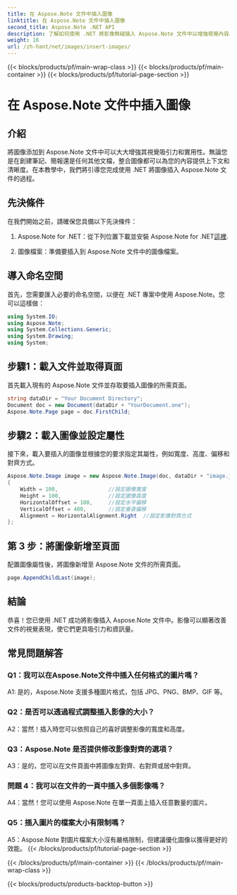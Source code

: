 ```yaml
---
title: 在 Aspose.Note 文件中插入圖像
linktitle: 在 Aspose.Note 文件中插入圖像
second_title: Aspose.Note .NET API
description: 了解如何使用 .NET 將影像無縫插入 Aspose.Note 文件中以增強視覺內容。請遵循我們的逐步指南以輕鬆整合。
weight: 16
url: /zh-hant/net/images/insert-images/
---
```


{{< blocks/products/pf/main-wrap-class >}}
{{< blocks/products/pf/main-container >}}
{{< blocks/products/pf/tutorial-page-section >}}

# 在 Aspose.Note 文件中插入圖像

## 介紹

將圖像添加到 Aspose.Note 文件中可以大大增強其視覺吸引力和實用性。無論您是在創建筆記、簡報還是任何其他文檔，整合圖像都可以為您的內容提供上下文和清晰度。在本教學中，我們將引導您完成使用 .NET 將圖像插入 Aspose.Note 文件的過程。

## 先決條件

在我們開始之前，請確保您具備以下先決條件：

1.  Aspose.Note for .NET：從下列位置下載並安裝 Aspose.Note for .NET[這裡](https://releases.aspose.com/note/net/).
   
2. 圖像檔案：準備要插入到 Aspose.Note 文件中的圖像檔案。

## 導入命名空間

首先，您需要匯入必要的命名空間，以便在 .NET 專案中使用 Aspose.Note。您可以這樣做：

```csharp
using System.IO;
using Aspose.Note;
using System.Collections.Generic;
using System.Drawing;
using System;
```

## 步驟1：載入文件並取得頁面

首先載入現有的 Aspose.Note 文件並存取要插入圖像的所需頁面。

```csharp
string dataDir = "Your Document Directory";
Document doc = new Document(dataDir + "YourDocument.one");
Aspose.Note.Page page = doc.FirstChild;
```

## 步驟2：載入圖像並設定屬性

接下來，載入要插入的圖像並根據您的要求指定其屬性，例如寬度、高度、偏移和對齊方式。

```csharp
Aspose.Note.Image image = new Aspose.Note.Image(doc, dataDir + "image.jpg")
{
    Width = 100,                //設定圖像寬度
    Height = 100,               //設定圖像高度
    HorizontalOffset = 100,     //設定水平偏移
    VerticalOffset = 400,       //設定垂直偏移
    Alignment = HorizontalAlignment.Right  //設定影像對齊方式
};
```

## 第 3 步：將圖像新增至頁面

配置圖像屬性後，將圖像新增至 Aspose.Note 文件的所需頁面。

```csharp
page.AppendChildLast(image);
```

## 結論

恭喜！您已使用 .NET 成功將影像插入 Aspose.Note 文件中。影像可以顯著改善文件的視覺表現，使它們更具吸引力和資訊量。

## 常見問題解答

### Q1：我可以在Aspose.Note文件中插入任何格式的圖片嗎？

A1: 是的，Aspose.Note 支援多種圖片格式，包括 JPG、PNG、BMP、GIF 等。

### Q2：是否可以透過程式調整插入影像的大小？

A2：當然！插入時您可以依照自己的喜好調整影像的寬度和高度。

### Q3：Aspose.Note 是否提供修改影像對齊的選項？

A3：是的，您可以在文件頁面中將圖像左對齊、右對齊或居中對齊。

### 問題 4：我可以在文件的一頁中插入多個影像嗎？

A4：當然！您可以使用 Aspose.Note 在單一頁面上插入任意數量的圖片。

### Q5：插入圖片的檔案大小有限制嗎？

A5：Aspose.Note 對圖片檔案大小沒有嚴格限制，但建議優化圖像以獲得更好的效能。
{{< /blocks/products/pf/tutorial-page-section >}}

{{< /blocks/products/pf/main-container >}}
{{< /blocks/products/pf/main-wrap-class >}}

{{< blocks/products/products-backtop-button >}}
